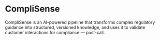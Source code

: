 # CompliSense
CompliSense is an AI-powered pipeline that transforms complex regulatory guidance into structured, versioned knowledge, and uses it to validate customer interactions for compliance — post-call.

